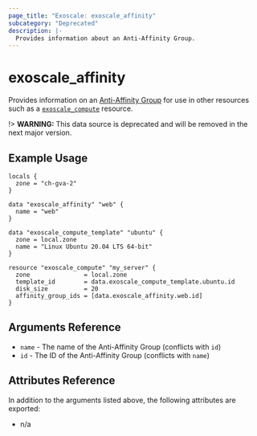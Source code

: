 ```yaml
---
page_title: "Exoscale: exoscale_affinity"
subcategory: "Deprecated"
description: |-
  Provides information about an Anti-Affinity Group.
---
```


# exoscale\_affinity

Provides information on an [Anti-Affinity Group][aag-doc] for use in other resources such as a [`exoscale_compute`][r-compute] resource.

!> **WARNING:** This data source is deprecated and will be removed in the next major version.


## Example Usage

```hcl
locals {
  zone = "ch-gva-2"
}

data "exoscale_affinity" "web" {
  name = "web"
}

data "exoscale_compute_template" "ubuntu" {
  zone = local.zone
  name = "Linux Ubuntu 20.04 LTS 64-bit"
}

resource "exoscale_compute" "my_server" {
  zone               = local.zone
  template_id        = data.exoscale_compute_template.ubuntu.id
  disk_size          = 20
  affinity_group_ids = [data.exoscale_affinity.web.id]
}
```


## Arguments Reference

* `name` - The name of the Anti-Affinity Group (conflicts with `id`)
* `id` - The ID of the Anti-Affinity Group (conflicts with `name`)


## Attributes Reference

In addition to the arguments listed above, the following attributes are exported:

* n/a


[aag-doc]: https://community.exoscale.com/documentation/compute/anti-affinity-groups/
[r-compute]: ../resources/compute

